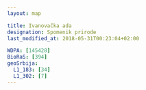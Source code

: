 ```yaml
---
layout: map

title: Ivanovačka ada
designation: Spomenik prirode
last_modified_at: 2018-05-31T00:23:04+02:00

WDPA: [145428]
BioRaS: [394]
geoSrbija:
  L1_183: [34]
  L1_302: [7]
---
```

